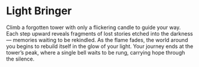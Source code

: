 # Light Bringer
Climb a forgotten tower with only a flickering candle to guide your way. Each step upward reveals fragments of lost stories etched into the darkness — memories waiting to be rekindled. As the flame fades, the world around you begins to rebuild itself in the glow of your light.  Your journey ends at the tower’s peak, where a single bell waits to be rung, carrying hope through the silence.
